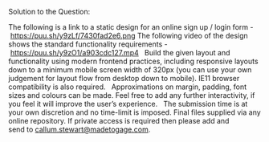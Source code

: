 Solution to the Question:

The following is a link to a static design for an online sign up / login form - https://puu.sh/y9zLf/7430fad2e6.png
The following video of the design shows the standard functionality requirements - https://puu.sh/y9zO1/a903cdc127.mp4
 
Build the given layout and functionality using modern frontend practices, including responsive layouts down to a minimum mobile screen width of 320px (you can use your own judgement for layout flow from desktop down to mobile). IE11 browser compatibility is also required.
 
Approximations on margin, padding, font sizes and colours can be made. Feel free to add any further interactivity, if you feel it will improve the user’s experience.
 
The submission time is at your own discretion and no time-limit is imposed. Final files supplied via any online repository. If private access is required then please add and send to callum.stewart@madetogage.com.
